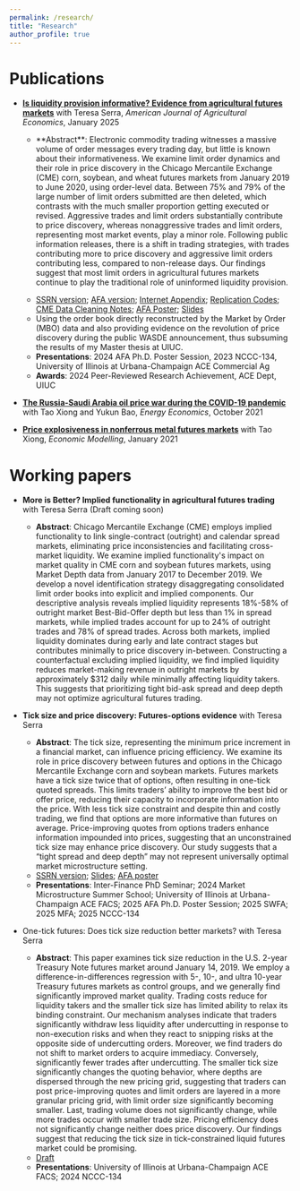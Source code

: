 ```yaml
---
permalink: /research/
title: "Research"
author_profile: true
---
```

# Publications
* [**Is liquidity provision informative? Evidence from agricultural futures markets**](https://onlinelibrary.wiley.com/doi/full/10.1111/ajae.12479) with Teresa Serra, *American Journal of Agricultural Economics*, January 2025
  * <p style="font-size: 14px;"> **Abstract**: Electronic commodity trading witnesses a massive volume of order messages every trading day, but little is known about their informativeness. We examine limit order dynamics and their role in price discovery in the Chicago Mercantile Exchange (CME) corn, soybean, and wheat futures markets from January 2019 to June 2020, using order-level data. Between 75% and 79% of the large number of limit orders submitted are then deleted, which contrasts with the much smaller proportion getting executed or revised. Aggressive trades and limit orders substantially contribute to price discovery, whereas nonaggressive trades and limit orders, representing most market events, play a minor role. Following public information releases, there is a shift in trading strategies, with trades contributing more to price discovery and aggressive limit orders contributing less, compared to non-release days. Our findings suggest that most limit orders in agricultural futures markets continue to play the traditional role of uninformed liquidity provision. </p>
  * [SSRN version](https://www.dropbox.com/scl/fi/2a96f0lf5lowb59d6j75n/Is-liquidity-provision-informative-Evidence-from-agricultural-futures-markets_SSRN.pdf?rlkey=fo8h0epmddicp75h4pm3awk0t&dl=0); [AFA version](https://afajof.org/management/viewp.php?n=63476); [Internet Appendix](https://www.dropbox.com/scl/fi/hxwnuwjh1e1wfk6lgdv7h/AJAE_online_appendix.pdf?rlkey=o1fmsl524u9vpisbv87gwxkch&e=1&dl=0); [Replication Codes](https://www.dropbox.com/scl/fi/2tty65wu3lzevcvoped09/Replication_Codes.zip?rlkey=ajs0urgpp5utflh9ewgvwiw27&dl=0); [CME Data Cleaning Notes](https://www.dropbox.com/scl/fi/c38mrquy6a3vv03vbqf0v/Data-cleaning.pdf?rlkey=faameal5226tjk1m2gislsr6o&dl=0); [AFA Poster](https://www.dropbox.com/scl/fi/ie29qk29udjt0z632s5y8/AFA2024_poster.pdf?rlkey=gd4grb3obucbk67cddqy40i76&dl=0); [Slides](https://www.dropbox.com/scl/fi/fwxjdti81lot61jtgwkyr/AJAE-slides.pdf?rlkey=op6t73upmgrb3duyye2esq8pu&dl=0)
  * Using the order book directly reconstructed by the Market by Order (MBO) data and also providing evidence on the revolution of price discovery during the public WASDE announcement, thus subsuming the results of my Master thesis at UIUC.
  * **Presentations**: 2024 AFA Ph.D. Poster Session, 2023 NCCC-134, University of Illinois at Urbana-Champaign ACE Commercial Ag
  * **Awards**: 2024 Peer-Reviewed Research Achievement, ACE Dept, UIUC

* [**The Russia-Saudi Arabia oil price war during the COVID-19 pandemic**](https://www.sciencedirect.com/science/article/pii/S0140988321003984?via%3Dihub) with Tao Xiong and Yukun Bao, *Energy Economics*, October 2021

* [**Price explosiveness in nonferrous metal futures markets**](https://www.sciencedirect.com/science/article/pii/S0264999320311962?via%3Dihub) with Tao Xiong, *Economic Modelling*, January 2021

# Working papers
* **More is Better? Implied functionality in agricultural futures trading** with Teresa Serra (Draft coming soon)
  * **Abstract**: Chicago Mercantile Exchange (CME) employs implied functionality to link single-contract (outright) and calendar spread markets, eliminating price inconsistencies and facilitating cross-market liquidity. We examine implied functionality's impact on market quality in CME corn and soybean futures markets, using Market Depth data from January 2017 to December 2019. We develop a novel identification strategy disaggregating consolidated limit order books into explicit and implied components. Our descriptive analysis reveals implied liquidity represents 18%-58% of outright market Best-Bid-Offer depth but less than 1% in spread markets, while implied trades account for up to 24% of outright trades and 78% of spread trades. Across both markets, implied liquidity dominates during early and late contract stages but contributes minimally to price discovery in-between. Constructing a counterfactual excluding implied liquidity, we find implied liquidity reduces market-making revenue in outright markets by approximately \$312 daily while minimally affecting liquidity takers. This suggests that prioritizing tight bid-ask spread and deep depth may not optimize agricultural futures trading.

* **Tick size and price discovery: Futures-options evidence** with Teresa Serra
  * **Abstract**: The tick size, representing the minimum price increment in a financial market, can influence pricing efficiency. We examine its role in price discovery between futures and options in the Chicago Mercantile Exchange corn and soybean markets. Futures markets have a tick size twice that of options, often resulting in one-tick quoted spreads. This limits traders’ ability to improve the best bid or offer price, reducing their capacity to incorporate information into the price. With less tick size constraint and despite thin and costly trading, we find that options are more informative than futures on average. Price-improving quotes from options traders enhance information impounded into prices, suggesting that an unconstrained tick size may enhance price discovery. Our study suggests that a “tight spread and deep depth” may not represent universally optimal market microstructure setting.
  * [SSRN version](https://papers.ssrn.com/sol3/papers.cfm?abstract_id=5041091); [Slides](https://www.dropbox.com/scl/fi/6cmrpfaz66cpm6zjbblgd/Tick-size-and-price-discovery_Ma_Serra_Slides.pdf?rlkey=3yqhbbm3x5i4opl449oxt1n0g&e=2&dl=0); [AFA poster](https://www.dropbox.com/scl/fi/jksqnp2egaa4wv2fjnd3l/AFA2025_poster.pdf?rlkey=1sxfun712qxb3yrhacvdqvs1c&e=2&dl=0)
  * **Presentations**: Inter-Finance PhD Seminar; 2024 Market Microstructure Summer School; University of Illinois at Urbana-Champaign ACE FACS; 2025 AFA Ph.D. Poster Session; 2025 SWFA; 2025 MFA; 2025 NCCC-134
 
* One-tick futures: Does tick size reduction better markets? with Teresa Serra
  * **Abstract**: This paper examines tick size reduction in the U.S. 2-year Treasury Note futures market around January 14, 2019. We employ a difference-in-differences regression with 5-, 10-, and ultra 10-year Treasury futures markets as control groups, and we generally find significantly improved market quality. Trading costs reduce for liquidity takers and the smaller tick size has limited ability to relax its binding constraint. Our mechanism analyses indicate that traders significantly withdraw less liquidity after undercutting in response to non-execution risks and when they react to snipping risks at the opposite side of undercutting orders. Moreover, we find traders do not shift to market orders to acquire immediacy. Conversely, significantly fewer trades after undercutting. The smaller tick size significantly changes the quoting behavior, where depths are dispersed through the new pricing grid, suggesting that traders can post price-improving quotes and limit orders are layered in a more granular pricing grid, with limit order size significantly becoming smaller. Last, trading volume does not significantly change, while more trades occur with smaller trade size. Pricing efficiency does not significantly change neither does price discovery. Our findings suggest that reducing the tick size in tick-constrained liquid futures market could be promising.
  * [Draft](https://www.dropbox.com/scl/fi/7iaozrc51c4p7ayqtpg68/tick_size_manuscript.pdf?rlkey=wlc7ne6c363zfx721rtdl8h8v&e=2&dl=0)
  * **Presentations**: University of Illinois at Urbana-Champaign ACE FACS; 2024 NCCC-134
